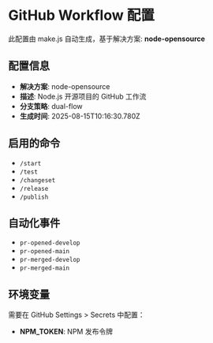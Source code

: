 # GitHub Workflow 配置

此配置由 make.js 自动生成，基于解决方案: **node-opensource**

## 配置信息

- **解决方案**: node-opensource
- **描述**: Node.js 开源项目的 GitHub 工作流
- **分支策略**: dual-flow
- **生成时间**: 2025-08-15T10:16:30.780Z

## 启用的命令

- `/start`
- `/test`
- `/changeset`
- `/release`
- `/publish`

## 自动化事件

- `pr-opened-develop`
- `pr-opened-main`
- `pr-merged-develop`
- `pr-merged-main`

## 环境变量

需要在 GitHub Settings > Secrets 中配置：

- **NPM_TOKEN**: NPM 发布令牌
